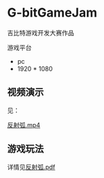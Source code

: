 # G-bitGameJam
吉比特游戏开发大赛作品

游戏平台
- pc
- 1920 * 1080

## 视频演示
见：

[反射弧.mp4](https://github.com/LarryzhouLU/G-bitGameJam/blob/main/%E5%8F%8D%E5%B0%84%E7%8B%90.mp4)

## 游戏玩法
详情见[反射弧.pdf]()
